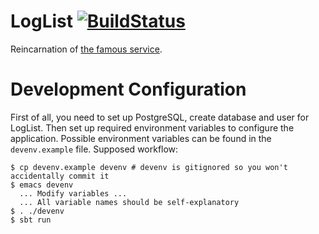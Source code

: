 # LogList [![BuildStatus](https://travis-ci.org/codingteam/loglist.png?branch=master)](https://travis-ci.org/codingteam/loglist)

Reincarnation of [the famous service](http://loglist.herokuapp.com/).

# Development Configuration #

First of all, you need to set up PostgreSQL, create database and user
for LogList. Then set up required environment variables to configure
the application. Possible environment variables can be found in the
`devenv.example` file. Supposed workflow:

    $ cp devenv.example devenv # devenv is gitignored so you won't accidentally commit it 
    $ emacs devenv
      ... Modify variables ...
      ... All variable names should be self-explanatory
    $ . ./devenv
    $ sbt run

